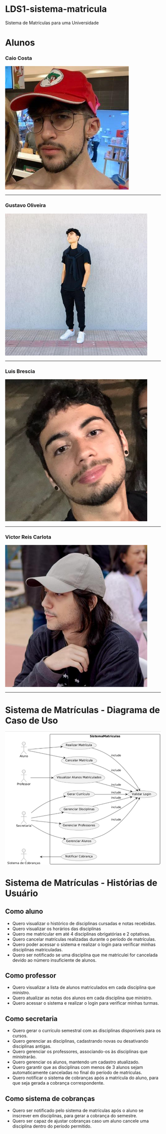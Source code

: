# LDS1-sistema-matricula

Sistema de Matrículas para uma Universidade

# Alunos

### Caio Costa

![Caio](/img/profileCaio.png)

<hr />

### Gustavo Oliveira

![Gustavo](/img/profileGustavo.png)

<hr />

### Luis Brescia

![Luis](/img/profileLuis.png)

<hr />

### Victor Reis Carlota

![Victor](/img/profileVictor.png)

<hr />

# Sistema de Matrículas - Diagrama de Caso de Uso

![Diagrama de Caso de Uso](/img/UseCaseMatricula.png)

# Sistema de Matrículas - Histórias de Usuário

## Como aluno
- Quero visualizar o histórico de disciplinas cursadas e notas recebidas.
- Quero visualizar os horários das disciplinas
- Quero me matricular em até 4 disciplinas obrigatórias e 2 optativas.
- Quero cancelar matrículas realizadas durante o período de matrículas.
- Quero poder acessar o sistema e realizar o login para verificar minhas disciplinas matriculadas.
- Quero ser notificado se uma disciplina que me matriculei for cancelada devido ao número insuficiente de alunos.

## Como professor
- Quero visualizar a lista de alunos matriculados em cada disciplina que ministro.
- Quero atualizar as notas dos alunos em cada disciplina que ministro.
- Quero acessar o sistema e realizar o login para verificar minhas turmas.

## Como secretaria
- Quero gerar o currículo semestral com as disciplinas disponíveis para os cursos.
- Quero gerenciar as disciplinas, cadastrando novas ou desativando disciplinas antigas.
- Quero gerenciar os professores, associando-os às disciplinas que ministrarão.
- Quero gerenciar os alunos, mantendo um cadastro atualizado.
- Quero garantir que as disciplinas com menos de 3 alunos sejam automaticamente canceladas no final do período de matrículas.
- Quero notificar o sistema de cobranças após a matrícula do aluno, para que seja gerada a cobrança correspondente.

## Como sistema de cobranças
- Quero ser notificado pelo sistema de matrículas após o aluno se inscrever em disciplinas, para gerar a cobrança do semestre.
- Quero ser capaz de ajustar cobranças caso um aluno cancele uma disciplina dentro do período permitido.
